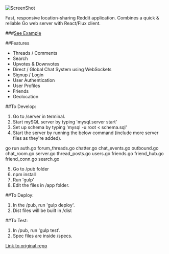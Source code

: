 ![ScreenShot](http://i.imgur.com/F0m8twX.png)

Fast, responsive location-sharing Reddit application.
Combines a quick & reliable Go web server with React/Flux client.

###[See Example](http://54.69.153.183:8080/)

##Features
* Threads / Comments
* Search
* Upvotes & Downvotes
* Direct / Global Chat System using WebSockets
* Signup / Login
* User Authentication
* User Profiles
* Friends
* Geolocation

##To Develop:

1. Go to /server in terminal.
2. Start mySQL server by typing 'mysql.server start'
3. Set up schema by typing 'mysql -u root < schema.sql'
4. Start the server by running the below command (include more server files as they're added).

  go run auth.go forum_threads.go chatter.go chat_events.go outbound.go chat_room.go server.go thread_posts.go users.go friends.go friend_hub.go friend_conn.go search.go

5. Go to /pub folder
6. npm install
7. Run 'gulp'
8. Edit the files in /app folder.


##To Deploy:

1. In the /pub, run 'gulp deploy'.
2. Dist files will be built in /dist


##To Test:

1. In /pub, run 'gulp test'.
2. Spec files are inside /specs.


[Link to original repo](https://github.com/mikemsrk/Boilerplace-origin)


<!-- Options for branding/names
A location-based message board.

Grapevine
Grapevines
Trellis
Arbor

Corkboard
Flyer
 -->













